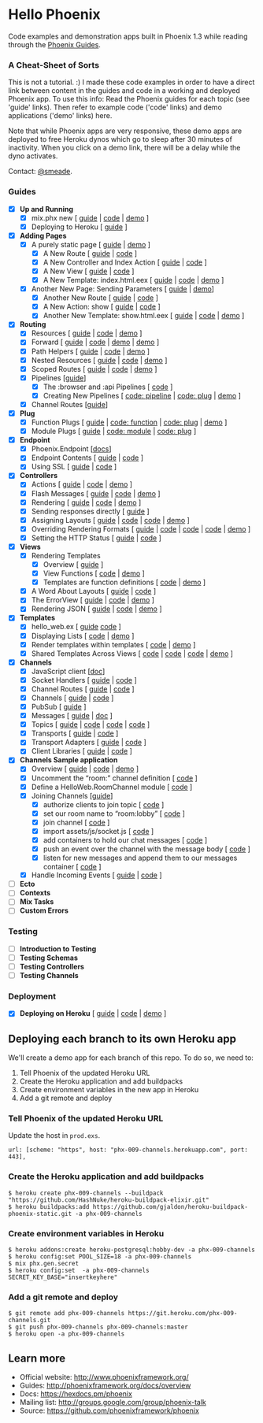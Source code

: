 # Hello Phoenix

Code examples and demonstration apps built in Phoenix 1.3 while reading through the [Phoenix Guides](https://hexdocs.pm/phoenix/overview.html).

### A Cheat-Sheet of Sorts

This is not a tutorial. :) I made these code examples in order to have a direct link between content in the guides and code in a working and deployed Phoenix app. To use this info: Read the Phoenix guides for each topic (see 'guide' links). Then refer to example code ('code' links) and demo applications ('demo' links) here.

Note that while Phoenix apps are very responsive, these demo apps are deployed to free Heroku dynos which go to sleep after 30 minutes of inactivity. When you click on a demo link, there will be a delay while the dyno activates.

Contact: [@smeade](https://twitter.com/smeade).

### Guides
- [x] **Up and Running**
  - [x] mix.phx new [
    [guide](https://hexdocs.pm/phoenix/up_and_running.html#content) |
    [code](https://github.com/smeade/hellophoenix/tree/phx-001-up-and-running) |
    [demo](https://phx-001-up-and-running.herokuapp.com)
    ]
  - [x] Deploying to Heroku [
    [guide](https://hexdocs.pm/phoenix/heroku.html#content)
    ]
- [x] **Adding Pages**
  - [x] A purely static page [
    [guide](https://hexdocs.pm/phoenix/adding_pages.html) |
    [demo](https://phx-002-adding-pages.herokuapp.com/hello) ]
    - [x] A New Route [
      [guide](https://hexdocs.pm/phoenix/adding_pages.html#a-new-route) |
      [code](https://github.com/smeade/hellophoenix/blob/phx-002-adding-pages/lib/hello_web/router.ex#L20)
      ]
    - [x] A New Controller and Index Action [
      [guide](https://hexdocs.pm/phoenix/adding_pages.html#a-new-controller) |
      [code](https://github.com/smeade/hellophoenix/blob/phx-002-adding-pages/lib/hello_web/controllers/hello_controller.ex#L4-L6)
      ]
    - [x] A New View [
      [guide](https://hexdocs.pm/phoenix/adding_pages.html#a-new-view) |
      [code](https://github.com/smeade/hellophoenix/blob/phx-002-adding-pages/lib/hello_web/views/hello_view.ex)
      ]
    - [x] A New Template: index.html.eex [
      [guide](https://hexdocs.pm/phoenix/adding_pages.html#a-new-template) |
      [code](https://github.com/smeade/hellophoenix/blob/phx-002-adding-pages/lib/hello_web/templates/hello/index.html.eex) |
      [demo](https://phx-002-adding-pages.herokuapp.com/hello)
      ]
  - [x] Another New Page: Sending Parameters [
    [guide](https://hexdocs.pm/phoenix/adding_pages.html#another-new-page) |
    [demo](https://phx-002-adding-pages.herokuapp.com/hello/Scott)]
    - [x] Another New Route [
      [guide](https://hexdocs.pm/phoenix/adding_pages.html#another-new-page) |
      [code](https://github.com/smeade/hellophoenix/blob/phx-002-adding-pages/lib/hello_web/router.ex#L21)
      ]
    - [x] A New Action: show [
      [guide](https://hexdocs.pm/phoenix/adding_pages.html#a-new-action) |
      [code](https://github.com/smeade/hellophoenix/blob/phx-002-adding-pages/lib/hello_web/controllers/hello_controller.ex#L8-L10)
      ]
    - [x] Another New Template: show.html.eex [
      [guide](https://hexdocs.pm/phoenix/adding_pages.html#a-new-action) |
      [code](https://github.com/smeade/hellophoenix/blob/phx-002-adding-pages/lib/hello_web/templates/hello/show.html.eex) |
      [demo](https://phx-002-adding-pages.herokuapp.com/hello/Scott)
      ]
- [x] **Routing**
  - [x] Resources [
    [guide](https://hexdocs.pm/phoenix/routing.html#resources) |
    [code](https://github.com/smeade/hellophoenix/blob/phx-003-routing/lib/hello_web/router.ex#L34) |
    [demo](https://phx-003-routing.herokuapp.com/users)
    ]
  - [x] Forward [
    [guide](https://hexdocs.pm/phoenix/routing.html#forward) |
    [code](https://github.com/smeade/hellophoenix/blob/phx-003-routing/lib/hello_web/router.ex#L47-L50) |
    [demo](https://phx-003-routing.herokuapp.com/jobs) |
    [demo](https://phx-003-routing.herokuapp.com/jobs/active)
    ]
  - [x] Path Helpers [
    [guide](https://hexdocs.pm/phoenix/routing.html#path-helpers) |
    [code](https://github.com/smeade/hellophoenix/blob/phx-003-routing/lib/hello_web/templates/layout/app.html.eex#L87-L90) |
    [demo](https://phx-003-routing.herokuapp.com/users?admin=true&active=false)
    ]
  - [x] Nested Resources [
    [guide](https://github.com/smeade/hellophoenix/blob/phx-003-routing/lib/hello_web/router.ex#L35) |
    [code](https://github.com/smeade/hellophoenix/blob/phx-003-routing/lib/hello_web/router.ex#L32-L36) |
    [demo](https://phx-003-routing.herokuapp.com/users/111/posts)
    ]
  - [x] Scoped Routes [
    [guide](https://hexdocs.pm/phoenix/routing.html#scoped-routes) |
    [code](https://github.com/smeade/hellophoenix/blob/phx-003-routing/lib/hello_web/router.ex#L38-L44) |
    [demo](https://phx-003-routing.herokuapp.com/admin/users)
    ]
  - [x] Pipelines [[guide](https://hexdocs.pm/phoenix/routing.html#pipelines )]
    - [x] The :browser and :api Pipelines [
      [code](https://github.com/smeade/hellophoenix/blob/phx-003-routing/lib/hello_web/router.ex#L5-L15)
      ]
    - [x] Creating New Pipelines [
      [code: pipeline](https://github.com/smeade/hellophoenix/blob/phx-003-routing/lib/hello_web/router.ex#L17-L23) |
      [code: plug](https://github.com/smeade/hellophoenix/blob/phx-003-routing/lib/plugs/admin.ex) |
      [demo](https://phx-003-routing.herokuapp.com/admin/users)
      ]
  - [x] Channel Routes [[guide](https://hexdocs.pm/phoenix/routing.html#channel-routes)]
- [x] **Plug**
  - [x] Function Plugs [
    [guide](https://hexdocs.pm/phoenix/plug.html#function-plugs) |
    [code: function](https://github.com/smeade/hellophoenix/tree/phx-004-plug/lib/hello_web/controllers/user_controller.ex#L10-L14) |
    [code: plug](https://github.com/smeade/hellophoenix/blob/phx-004-plug/lib/hello_web/controllers/user_controller.ex#L4) |
    [demo](https://phx-004-plug.herokuapp.com/users/)
    ]
  - [x] Module Plugs [
    [guide](https://hexdocs.pm/phoenix/plug.html#module-plugs) |
    [code: module](https://github.com/smeade/hellophoenix/blob/phx-004-plug/lib/hello_web/plugs/locale.ex) |
    [code: plug](https://github.com/smeade/hellophoenix/blob/phx-004-plug/lib/hello_web/router.ex#L11)
    ]
- [x] **Endpoint**
  - [x] Phoenix.Endpoint [[docs](https://hexdocs.pm/phoenix/Phoenix.Endpoint.html)]
  - [x] Endpoint Contents [
    [guide](https://hexdocs.pm/phoenix/endpoint.html#endpoint-contents) |
    [code](https://github.com/smeade/hellophoenix/tree/phx-005-endpoint/lib/hello_web/endpoint.ex)
    ]
  - [x] Using SSL [
    [guide](https://hexdocs.pm/phoenix/endpoint.html#using-ssl) |
    [code](https://github.com/smeade/hellophoenix/blob/phx-005-endpoint/config/prod.exs#L19-L22)
    ]
- [x] **Controllers**
  - [x] Actions [
    [guide](https://hexdocs.pm/phoenix/controllers.html#actions) |
    [code](https://github.com/smeade/hellophoenix/blob/phx-006-controllers/lib/hello_web/controllers/hello_controller.ex#L14-L16) |
    [demo](https://phx-006-controllers.herokuapp.com/hello)
    ]
  - [x] Flash Messages [
    [guide](https://hexdocs.pm/phoenix/controllers.html#flash-messages) |
    [code](https://github.com/smeade/hellophoenix/blob/phx-006-controllers/lib/hello_web/controllers/hello_controller.ex#L8-L9) |
    [demo](https://phx-006-controllers.herokuapp.com/hello)
    ]
  - [x] Rendering [
    [guide](https://hexdocs.pm/phoenix/controllers.html#rendering) |
    [code](https://github.com/smeade/hellophoenix/blob/phx-006-controllers/lib/hello_web/controllers/hello_controller.ex#L15) |
    [demo](https://phx-006-controllers.herokuapp.com/hello)
    ]
  - [x] Sending responses directly [
    [guide](https://hexdocs.pm/phoenix/controllers.html#sending-responses-directly) ]
  - [x] Assigning Layouts [
    [guide](https://hexdocs.pm/phoenix/controllers.html#assigning-layouts) |
    [code](https://github.com/smeade/hellophoenix/blob/phx-006-controllers/lib/hello_web/controllers/page_controller.ex#L7) |
    [code](https://github.com/smeade/hellophoenix/blob/phx-006-controllers/lib/hello_web/templates/layout/admin.html.eex) |
    [demo](https://phx-006-controllers.herokuapp.com)
    ]
  - [x] Overriding Rendering Formats [
    [guide](https://hexdocs.pm/phoenix/controllers.html#overriding-rendering-formats) |
    [code](https://github.com/smeade/hellophoenix/blob/phx-006-controllers/lib/hello_web/router.ex#L6) |
    [code](https://github.com/smeade/hellophoenix/blob/phx-006-controllers/lib/hello_web/templates/page/index.text.eex) |
    [code](https://github.com/smeade/hellophoenix/blob/phx-006-controllers/lib/hello_web/controllers/page_controller.ex#L8) |
    [demo](https://phx-006-controllers.herokuapp.com/?_format=text&message=CrazyTown!)
    ]
  - [x] Setting the HTTP Status [
    [guide](https://hexdocs.pm/phoenix/controllers.html#setting-the-http-status) |
    [code](https://github.com/smeade/hellophoenix/blob/phx-006-controllers/lib/hello_web/controllers/page_controller.ex#L6)
    ]
- [x] **Views**
  - [x] Rendering Templates 
    - [x] Overview [
      [guide](https://hexdocs.pm/phoenix/views.html#rendering-templates)
      ]
    - [x] View Functions [
      [code](https://github.com/smeade/hellophoenix/blob/phx-007-views/lib/hello_web/views/layout_view.ex#L4-L8) |
      [demo](https://phx-007-views.herokuapp.com/hello)
      ]
    - [x] Templates are function definitions [
      [code](https://github.com/smeade/hellophoenix/blob/phx-007-views/lib/hello_web/views/page_view.ex#L4-L12) |
      [demo](https://phx-007-views.herokuapp.com)
      ]
  - [x] A Word About Layouts [
    [guide](https://hexdocs.pm/phoenix/views.html#a-word-about-layouts) |
    [code](https://github.com/smeade/hellophoenix/blob/phx-007-views/lib/hello_web/templates/layout/app.html.eex#L62)
    ]
  - [x] The ErrorView [
    [guide](https://hexdocs.pm/phoenix/views.html#the-errorview) |
    [code](https://github.com/smeade/hellophoenix/tree/phx-007-views/lib/hello_web/templates/error/404.html.eex) |
    [demo](https://phx-007-views.herokuapp.com/such/a/wrong/path)
    ]
  - [x] Rendering JSON [
    [guide](https://hexdocs.pm/phoenix/views.html#rendering-json) |
    [code](https://github.com/smeade/hellophoenix/tree/phx-007-views-json/lib/hello_web/controllers/page_controller.ex#L10-L14) |
    [demo](https://phx-007-views-json.herokuapp.com)
    ]
- [x] **Templates**
  - [x] hello_web.ex [
    [guide](https://hexdocs.pm/phoenix/templates.html)
    [code](https://github.com/smeade/hellophoenix/blob/phx-008-templates/lib/hello_web.ex#L29-L45)
    ]
  - [x] Displaying Lists [
    [code](https://github.com/smeade/hellophoenix/blob/phx-008-templates/lib/hello_web/templates/page/test.html.eex#L6-L8) |
    [demo](https://phx-008-templates.herokuapp.com/test)
    ]
  - [x] Render templates within templates [
    [code](https://github.com/smeade/hellophoenix/blob/phx-008-templates/lib/hello_web/templates/page/test.html.eex#L7) |
    [demo](https://phx-008-templates.herokuapp.com/test)
    ]
  - [x] Shared Templates Across Views [
    [code](https://github.com/smeade/hellophoenix/blob/phx-008-templates-shared/lib/hello_web/templates/page/test.html.eex#L7) |
    [code](https://github.com/smeade/hellophoenix/blob/phx-008-templates-shared/lib/hello_web/views/shared_view.ex) |
    [code](https://github.com/smeade/hellophoenix/blob/phx-008-templates-shared/lib/hello_web/templates/shared/key.html.eex) |
    [demo](https://phx-008-templates.herokuapp.com/test)
    ]
- [x] **Channels**
  - [x] JavaScript client [[doc](https://hexdocs.pm/phoenix/js/)]
  - [x] Socket Handlers [
    [guide](https://hexdocs.pm/phoenix/channels.html#socket-handlers) |
    [code](https://github.com/smeade/phoenixchat/blob/master/lib/hello_web/channels/user_socket.ex)
    ]
  - [x] Channel Routes [
    [guide](https://hexdocs.pm/phoenix/channels.html#channel-routes) |
    [code](https://github.com/smeade/phoenixchat/blob/master/lib/hello_web/channels/user_socket.ex#L5)
    ]
  - [x] Channels [
    [guide](https://hexdocs.pm/phoenix/channels.html#channels) |
    [code](https://github.com/smeade/phoenixchat/blob/master/lib/hello_web/channels/room_channel.ex)
    ]
  - [x] PubSub [
    [guide](https://hexdocs.pm/phoenix/channels.html#pubsub)
    ]
  - [x] Messages [
    [guide](https://hexdocs.pm/phoenix/channels.html#messages) |
    [doc](https://hexdocs.pm/phoenix/Phoenix.Socket.Message.html)
    ]
  - [x] Topics [
    [guide](https://hexdocs.pm/phoenix/channels.html#topics) |
    [code](https://github.com/smeade/phoenixchat/blob/master/lib/hello_web/channels/user_socket.ex#L5) |
    [code](https://github.com/smeade/phoenixchat/blob/master/lib/hello_web/channels/room_channel.ex#L4) |
    [code](https://github.com/smeade/phoenixchat/blob/master/assets/js/socket.js#L57)
    ]
  - [x] Transports [
    [guide](https://hexdocs.pm/phoenix/channels.html#transports) |
    [code](https://github.com/smeade/phoenixchat/blob/master/lib/hello_web/channels/user_socket.ex#L7)
    ]
  - [x] Transport Adapters [
    [guide](https://hexdocs.pm/phoenix/channels.html#transport-adapters) |
    [code](https://github.com/smeade/phoenixchat/blob/master/lib/hello_web/channels/user_socket.ex#L8-L10)
    ]
  - [x] Client Libraries [
    [guide](https://hexdocs.pm/phoenix/channels.html#client-libraries) |
    [code](https://github.com/smeade/phoenixchat/blob/master/assets/js/socket.js#L6)
  ]
- [x] **Channels Sample application**
  - [x] Overview [
    [guide](https://hexdocs.pm/phoenix/channels.html#tying-it-all-together) |
    [code](https://github.com/smeade/phoenixchat) |
    [demo](http://phx-009-channels.herokuapp.com/)
    ]
  - [x] Uncomment the “room:” channel definition [
    [code](https://github.com/smeade/phoenixchat/blob/master/lib/hello_web/channels/user_socket.ex#L5)
    ]
  - [x] Define a HelloWeb.RoomChannel module [
    [code](https://github.com/smeade/phoenixchat/blob/master/lib/hello_web/channels/room_channel.ex)
    ]
  - [x] Joining Channels [[guide](https://hexdocs.pm/phoenix/channels.html#joining-channels)]
    - [x] authorize clients to join topic [
      [code](https://github.com/smeade/phoenixchat/blob/master/lib/hello_web/channels/room_channel.ex#L4-L9)
      ]
    - [x] set our room name to “room:lobby” [
      [code](https://github.com/smeade/phoenixchat/blob/master/assets/js/socket.js#L57)
      ]
    - [x] join channel [
      [code](https://github.com/smeade/phoenixchat/blob/master/assets/js/socket.js#L79-L81)
      ]
    - [x] import assets/js/socket.js [
      [code](https://github.com/smeade/phoenixchat/blob/master/assets/js/app.js#L21)
      ]
    - [x] add containers to hold our chat messages [
      [code](https://github.com/smeade/phoenixchat/blob/master/lib/hello_web/templates/page/index.html.eex#L12-L14)
      ]
    - [x] push an event over the channel with the message body [
      [code](https://github.com/smeade/phoenixchat/blob/master/assets/js/socket.js#L64-L70)
      ]
    - [x] listen for new messages and append them to our messages container [
      [code](https://github.com/smeade/phoenixchat/blob/master/assets/js/socket.js#L64-L70)
      ]
  - [x] Handle Incoming Events [
    [guide](https://hexdocs.pm/phoenix/channels.html#incoming-events) |
    [code](https://github.com/smeade/phoenixchat/blob/master/lib/hello_web/channels/room_channel.ex#L11-L14)
    ]
- [ ] **Ecto**
- [ ] **Contexts**
- [ ] **Mix Tasks**
- [ ] **Custom Errors**

### Testing
- [ ] **Introduction to Testing**
- [ ] **Testing Schemas**
- [ ] **Testing Controllers**
- [ ] **Testing Channels**

### Deployment
- [x] **Deploying on Heroku** [
  [guide](https://hexdocs.pm/phoenix/heroku.html#content) |
  [code](https://github.com/smeade/hellophoenix/tree/phx-001-up-and-running) |
  [demo](https://phx-001-up-and-running.herokuapp.com)
  ]

## Deploying each branch to its own Heroku app

We'll create a demo app for each branch of this repo. To do so, we need to:

1. Tell Phoenix of the updated Heroku URL
2. Create the Heroku application and add buildpacks
3. Create environment variables in the new app in Heroku
4. Add a git remote and deploy

### Tell Phoenix of the updated Heroku URL

Update the host in `prod.exs`.

```
url: [scheme: "https", host: "phx-009-channels.herokuapp.com", port: 443],
```

### Create the Heroku application and add buildpacks

```
$ heroku create phx-009-channels --buildpack "https://github.com/HashNuke/heroku-buildpack-elixir.git"
$ heroku buildpacks:add https://github.com/gjaldon/heroku-buildpack-phoenix-static.git -a phx-009-channels
```

### Create environment variables in Heroku

```
$ heroku addons:create heroku-postgresql:hobby-dev -a phx-009-channels
$ heroku config:set POOL_SIZE=18 -a phx-009-channels
$ mix phx.gen.secret
$ heroku config:set  -a phx-009-channels SECRET_KEY_BASE="insertkeyhere"
```

### Add a git remote and deploy

```
$ git remote add phx-009-channels https://git.heroku.com/phx-009-channels.git
$ git push phx-009-channels phx-009-channels:master
$ heroku open -a phx-009-channels
```

## Learn more

  * Official website: http://www.phoenixframework.org/
  * Guides: http://phoenixframework.org/docs/overview
  * Docs: https://hexdocs.pm/phoenix
  * Mailing list: http://groups.google.com/group/phoenix-talk
  * Source: https://github.com/phoenixframework/phoenix
